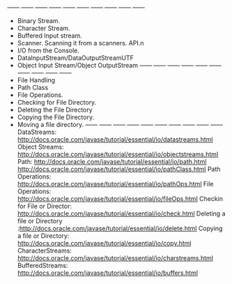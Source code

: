 —— —— —— —— —— —— —— —— —— —— 
* Binary Stream. 
* Character Stream.
* Buffered Input stream. 
* Scanner. Scanning it from a scanners. API.n
* I/O from the Console. 
* DataInputStream/DataOutputStreamUTF
* Object Input Stream/Object OutputStream
—— —— —— —— —— —— —— —— —— —— 
* File Handling
* Path Class
* File Operations. 
* Checking for File Directory. 
* Deleting the File Directory
* Copying the File Directory. 
* Moving a file directory. 
—— —— —— —— —— —— —— —— —— —— 
DataStreams: http://docs.oracle.com/javase/tutorial/essential/io/datastreams.html
Object Streams: http://docs.oracle.com/javase/tutorial/essential/io/objectstreams.html
Path: http://docs.oracle.com/javase/tutorial/essential/io/path.html
http://docs.oracle.com/javase/tutorial/essential/io/pathClass.html
Path Operations: http://docs.oracle.com/javase/tutorial/essential/io/pathOps.html
File Operations: http://docs.oracle.com/javase/tutorial/essential/io/fileOps.html
Checkin for File or Director: http://docs.oracle.com/javase/tutorial/essential/io/check.html
Deleting a file or Directory :http://docs.oracle.com/javase/tutorial/essential/io/delete.html
Copying a file or Directory: http://docs.oracle.com/javase/tutorial/essential/io/copy.html
CharacterStreams: http://docs.oracle.com/javase/tutorial/essential/io/charstreams.html
BufferedStreams: http://docs.oracle.com/javase/tutorial/essential/io/buffers.html
